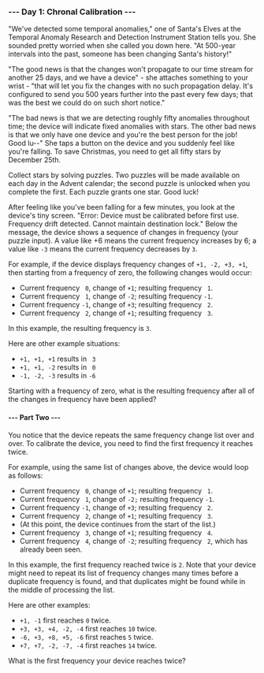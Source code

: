 ### --- Day 1: Chronal Calibration ---

"We've detected some temporal anomalies," one of Santa's Elves at the Temporal Anomaly Research and Detection Instrument
Station tells you. She sounded pretty worried when she called you down here. "At 500-year intervals into the past,
someone has been changing Santa's history!"

"The good news is that the changes won't propagate to our time stream for another 25 days, and we have a device" - she
attaches something to your wrist - "that will let you fix the changes with no such propagation delay. It's configured to
send you 500 years further into the past every few days; that was the best we could do on such short notice."

"The bad news is that we are detecting roughly fifty anomalies throughout time; the device will indicate fixed anomalies
with stars. The other bad news is that we only have one device and you're the best person for the job! Good lu--" She
taps a button on the device and you suddenly feel like you're falling. To save Christmas, you need to get all fifty
stars by December 25th.

Collect stars by solving puzzles. Two puzzles will be made available on each day in the Advent calendar; the second
puzzle is unlocked when you complete the first. Each puzzle grants one star. Good luck!

After feeling like you've been falling for a few minutes, you look at the device's tiny screen. "Error: Device must be
calibrated before first use. Frequency drift detected. Cannot maintain destination lock." Below the message, the device
shows a sequence of changes in frequency (your puzzle input). A value like +6 means the current frequency increases by
6; a value like ```-3``` means the current frequency decreases by ```3```.

For example, if the device displays frequency changes of ```+1, -2, +3, +1```, then starting from a frequency of zero,
the following changes would occur:

- Current frequency ``` 0```, change of ```+1```; resulting frequency ``` 1```.
- Current frequency ``` 1```, change of ```-2```; resulting frequency ```-1```.
- Current frequency ```-1```, change of ```+3```; resulting frequency ``` 2```.
- Current frequency ``` 2```, change of ```+1```; resulting frequency ``` 3```.

In this example, the resulting frequency is ```3```.

Here are other example situations:

- ```+1, +1, +1``` results in ``` 3```
- ```+1, +1, -2``` results in ``` 0```
- ```-1, -2, -3``` results in ```-6```

Starting with a frequency of zero, what is the resulting frequency after all of the changes in frequency have been
applied?

#### --- Part Two ---

You notice that the device repeats the same frequency change list over and over. To calibrate the device, you need to find the first frequency it reaches twice.

For example, using the same list of changes above, the device would loop as follows:

- Current frequency ``` 0```, change of ```+1```; resulting frequency ``` 1```.
- Current frequency ``` 1```, change of ```-2;``` resulting frequency ```-1```.
- Current frequency ```-1```, change of ```+3```; resulting frequency ``` 2```.
- Current frequency ``` 2```, change of ```+1```; resulting frequency ``` 3```.
- (At this point, the device continues from the start of the list.)
- Current frequency ``` 3```, change of ```+1```; resulting frequency ``` 4```.
- Current frequency ``` 4```, change of ```-2```; resulting frequency ``` 2```, which has already been seen.

In this example, the first frequency reached twice is ```2```. Note that your device might need to repeat its list of frequency changes many times before a duplicate frequency is found, and that duplicates might be found while in the middle of processing the list.

Here are other examples:

- ```+1, -1``` first reaches ```0``` twice.
- ```+3, +3, +4, -2, -4``` first reaches ```10``` twice.
- ```-6, +3, +8, +5, -6``` first reaches ```5``` twice.
- ```+7, +7, -2, -7, -4``` first reaches ```14``` twice.

What is the first frequency your device reaches twice?
